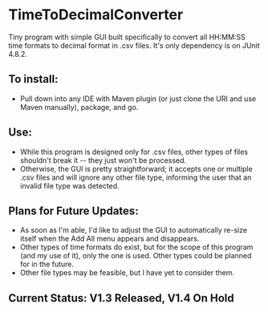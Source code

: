 # TimeToDecimalConverter
Tiny program with simple GUI built specifically to convert all HH:MM:SS time formats to decimal format in .csv files.
It's only dependency is on JUnit 4.8.2.

## To install:
  * Pull down into any IDE with Maven plugin (or just clone the URI and use Maven manually), package, and go.
  
## Use:
  * While this program is designed only for .csv files, other types of files shouldn't break it -- they just won't be processed.
  * Otherwise, the GUI is pretty straightforward; it accepts one or multiple .csv files and will ignore any other file type, informing the user that an invalid file type was detected.
  
## Plans for Future Updates:
  * As soon as I'm able, I'd like to adjust the GUI to automatically re-size itself when the Add All menu appears and disappears.
  * Other types of time formats do exist, but for the scope of this program (and my use of it), only the one is used.  Other types
    could be planned for in the future.
  * Other file types may be feasible, but I have yet to consider them.
  
## Current Status:  V1.3 Released, V1.4 On Hold
